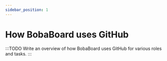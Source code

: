 ```yaml
---
sidebar_position: 1
---
```


# How BobaBoard uses GitHub

:::TODO
Write an overview of how BobaBoard uses GitHub for various roles and tasks.
:::
